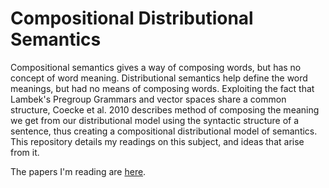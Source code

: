# Compositional Distributional Semantics

Compositional semantics gives a way of composing words, but has no concept 
of word meaning. Distributional semantics help define the word meanings, but 
had no means of composing words. Exploiting the fact that Lambek's Pregroup 
Grammars and vector spaces share a common structure, Coecke et al. 2010 
describes method of composing the meaning we get from our distributional 
model using the syntactic structure of a sentence, thus creating a compositional
distributional model of semantics. This repository details my readings on this
subject, and ideas that arise from it.

The papers I'm reading are [here](./read/CONTENTS.md).

